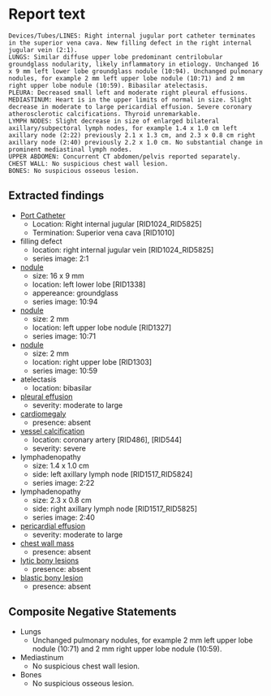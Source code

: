 # Report text

```text
Devices/Tubes/LINES: Right internal jugular port catheter terminates in the superior vena cava. New filling defect in the right internal jugular vein (2:1).
LUNGS: Similar diffuse upper lobe predominant centrilobular groundglass nodularity, likely inflammatory in etiology. Unchanged 16 x 9 mm left lower lobe groundglass nodule (10:94). Unchanged pulmonary nodules, for example 2 mm left upper lobe nodule (10:71) and 2 mm right upper lobe nodule (10:59). Bibasilar atelectasis.
PLEURA: Decreased small left and moderate right pleural effusions.
MEDIASTINUM: Heart is in the upper limits of normal in size. Slight decrease in moderate to large pericardial effusion. Severe coronary atherosclerotic calcifications. Thyroid unremarkable.
LYMPH NODES: Slight decrease in size of enlarged bilateral axillary/subpectoral lymph nodes, for example 1.4 x 1.0 cm left axillary node (2:22) previously 2.1 x 1.3 cm, and 2.3 x 0.8 cm right axillary node (2:40) previously 2.2 x 1.0 cm. No substantial change in prominent mediastinal lymph nodes.
UPPER ABDOMEN: Concurrent CT abdomen/pelvis reported separately.
CHEST WALL: No suspicious chest wall lesion.
BONES: No suspicious osseous lesion.
```

## Extracted findings

- [Port Catheter](../../definitions/hood/tunneled-port-catheter.json)  
  - Location: Right internal jugular \[RID1024_RID5825\]
  - Termination: Superior vena cava \[RID1010\]
- filling defect
  - location: right internal jugular vein \[RID1024_RID5825\]
  - series image: 2:1
- [nodule](../../definitions/hood/pulmonary-nodule.md)
  - size: 16 x 9 mm
  - location: left lower lobe \[RID1338\]
  - appereance: groundglass
  - series image: 10:94
- [nodule](../../definitions/hood/pulmonary-nodule.md)
  - size: 2 mm
  - location: left upper lobe nodule \[RID1327]
  - series image: 10:71
- [nodule](../../definitions/hood/pulmonary-nodule.md)
  - size: 2 mm
  - location: right upper lobe \[RID1303\]
  - series image: 10:59
- atelectasis
  - location: bibasilar
- [pleural effusion](../../definitions/hood/pleural-effusion.json)  
  - severity: moderate to large
- [cardiomegaly](../../definitions/upmedic/Cardiomegaly.cde.md)
  - presence: absent  
- [vessel calcification](../../definitions/nuance/coronary_artery_calcification.json)
  - location: coronary artery [RID486\], \[RID544\]
  - severity: severe
- lymphadenopathy
  - size: 1.4 x 1.0 cm
  - side: left axillary lymph node \[RID1517_RID5824\]
  - series image: 2:22
- lymphadenopathy
  - size: 2.3 x 0.8 cm
  - side: right axillary lymph node \[RID1517_RID5825\]
  - series image: 2:40
- [pericardial effusion](../../definitions/hood/pericardial-effusion.md)
  - severity: moderate to large
- [chest wall mass](../../definitions/hood/chest-wall.json)  
  - presence: absent
- [lytic bony lesions](../../definitions/hood/lytic-lesion.md)
  - presence: absent
- [blastic bony lesion](../../definitions/hood/sclerotic-lesion.md)
  - presence: absent

## Composite Negative Statements

- Lungs
  - Unchanged pulmonary nodules, for example 2 mm left upper lobe nodule (10:71) and 2 mm right upper lobe nodule (10:59).
- Mediastinum
  - No suspicious chest wall lesion.
- Bones
  - No suspicious osseous lesion.
  